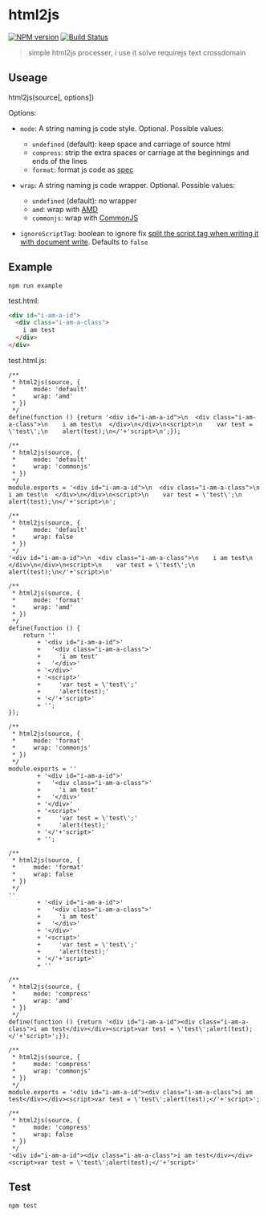 # html2js
[![NPM version](http://img.shields.io/npm/v/html2js.svg)](https://npmjs.org/package/html2js)
[![Build Status](https://travis-ci.org/junmer/html2js.svg?branch=master)](https://travis-ci.org/junmer/html2js)

> simple html2js processer, i use it solve requirejs text crossdomain


## Useage

html2js(source[, options])

Options:

* `mode`: A string naming js code style. Optional. Possible values:
    * `undefined` (default): keep space and carriage of source html
    * `compress`: strip the extra spaces or carriage at the beginnings and ends of the lines
    * `format`: format js code as [spec](https://github.com/ecomfe/spec/blob/master/javascript-style-guide.md#%E5%BB%BA%E8%AE%AE-%E4%BD%BF%E7%94%A8-%E6%95%B0%E7%BB%84-%E6%88%96--%E6%8B%BC%E6%8E%A5%E5%AD%97%E7%AC%A6%E4%B8%B2)

* `wrap`: A string naming js code wrapper. Optional. Possible values:
    * `undefined` (default): no wrapper
    * `amd`: wrap with [AMD](https://github.com/amdjs/amdjs-api/wiki/AMD)
    * `commonjs`: wrap with [CommonJS](http://www.commonjs.org/)

* `ignoreScriptTag`: boolean to ignore fix [split the script tag when writing it with document write](http://stackoverflow.com/questions/236073/why-split-the-script-tag-when-writing-it-with-document-write). Defaults to `false`

## Example

```
npm run example
```

test.html:

```html
<div id="i-am-a-id">
  <div class="i-am-a-class">
    i am test
  </div>
</div>
```

test.html.js:

```
/**
 * html2js(source, {
 *     mode: 'default'
 *     wrap: 'amd'
 * })
 */
define(function () {return '<div id="i-am-a-id">\n  <div class="i-am-a-class">\n    i am test\n  </div>\n</div>\n<script>\n    var test = \'test\';\n    alert(test);\n</'+'script>\n';});

/**
 * html2js(source, {
 *     mode: 'default'
 *     wrap: 'commonjs'
 * })
 */
module.exports = '<div id="i-am-a-id">\n  <div class="i-am-a-class">\n    i am test\n  </div>\n</div>\n<script>\n    var test = \'test\';\n    alert(test);\n</'+'script>\n';

/**
 * html2js(source, {
 *     mode: 'default'
 *     wrap: false
 * })
 */
'<div id="i-am-a-id">\n  <div class="i-am-a-class">\n    i am test\n  </div>\n</div>\n<script>\n    var test = \'test\';\n    alert(test);\n</'+'script>\n'

/**
 * html2js(source, {
 *     mode: 'format'
 *     wrap: 'amd'
 * })
 */
define(function () {
    return ''
        + '<div id="i-am-a-id">'
        +   '<div class="i-am-a-class">'
        +     'i am test'
        +   '</div>'
        + '</div>'
        + '<script>'
        +     'var test = \'test\';'
        +     'alert(test);'
        + '</'+'script>'
        + '';
});

/**
 * html2js(source, {
 *     mode: 'format'
 *     wrap: 'commonjs'
 * })
 */
module.exports = ''
        + '<div id="i-am-a-id">'
        +   '<div class="i-am-a-class">'
        +     'i am test'
        +   '</div>'
        + '</div>'
        + '<script>'
        +     'var test = \'test\';'
        +     'alert(test);'
        + '</'+'script>'
        + '';

/**
 * html2js(source, {
 *     mode: 'format'
 *     wrap: false
 * })
 */
''
        + '<div id="i-am-a-id">'
        +   '<div class="i-am-a-class">'
        +     'i am test'
        +   '</div>'
        + '</div>'
        + '<script>'
        +     'var test = \'test\';'
        +     'alert(test);'
        + '</'+'script>'
        + ''

/**
 * html2js(source, {
 *     mode: 'compress'
 *     wrap: 'amd'
 * })
 */
define(function () {return '<div id="i-am-a-id"><div class="i-am-a-class">i am test</div></div><script>var test = \'test\';alert(test);</'+'script>';});

/**
 * html2js(source, {
 *     mode: 'compress'
 *     wrap: 'commonjs'
 * })
 */
module.exports = '<div id="i-am-a-id"><div class="i-am-a-class">i am test</div></div><script>var test = \'test\';alert(test);</'+'script>';

/**
 * html2js(source, {
 *     mode: 'compress'
 *     wrap: false
 * })
 */
'<div id="i-am-a-id"><div class="i-am-a-class">i am test</div></div><script>var test = \'test\';alert(test);</'+'script>'
```

## Test

```
npm test
```
